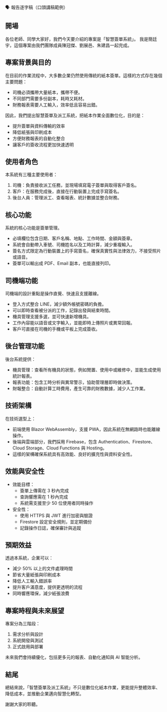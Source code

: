 🗣️ 報告逐字稿（口頭講稿範例）

## 開場
各位老師、同學大家好，我們今天要介紹的專案是「智慧簽單系統」。
我是簡廷宇，這個專案由我們團隊成員陳冠傑、劉展邑、朱建昌一起完成。

## 專案背景與目的
在目前的作業流程中，大多數企業仍然使用傳統的紙本簽單。這樣的方式存在幾個主要問題：
- 司機必須攜帶大量紙本，攜帶不便。
- 不同部門需要多份副本，耗時又耗材。
- 財務報表需要人工輸入，效率低且容易出錯。

因此，我們提出智慧簽單及派工系統，把紙本作業全面數位化，目的是：
- 提升簽單與資料傳輸的效率
- 降低紙張與印刷成本
- 方便財務報表的自動化整合
- 讓客戶的簽收流程更加快速透明

## 使用者角色
本系統有三種主要使用者：
1. 司機：負責接收派工任務，並現場填寫電子簽單與取得客戶簽名。
2. 客戶：在服務完成後，直接在行動裝置上完成手寫簽名。
3. 後台人員：管理派工、查看報表、統計數據並整合財務。

## 核心功能
系統的核心功能是簽單管理。
- 必填欄位包含日期、客戶名稱、地點、工作時間、金額與簽章。
- 系統會自動帶入車號、司機姓名以及工時計算，減少重複輸入。
- 簽名方式限定為行動裝置上的手寫簽名，確保真實性與法律效力，不接受照片或語音。
- 簽單可以輸出成 PDF、Email 副本，也能直接列印。

## 司機端功能
司機端的設計重點是操作直覺、快速且支援離線。
- 登入方式整合 LINE，減少額外帳號密碼的負擔。
- 可以即時查看被分派的工作，記錄出發與結束時間。
- 機具管理支援多選，並可快速新增機具。
- 工作內容能以語音或文字輸入，並能即時上傳照片或異常回報。
- 客戶可直接在司機的手機或平板上完成簽收。

## 後台管理功能
後台系統提供：
- 機具管理：查看所有機具的狀態，例如閒置、使用中或維修中，並能生成使用統計報表。
- 報表功能：包含工時分析與異常警示，協助管理層即時做決策。
- 財報整合：自動計算工時費用，產生可靠的財務數據，減少人工作業。

## 技術架構
在技術選型上：
- 前端使用 Blazor WebAssembly，支援 PWA，因此系統在無網路時也能離線操作。
- 後端與雲端部分，我們採用 Firebase，包含 Authentication、Firestore、Cloud Storage、Cloud Functions 與 Hosting。
- 這樣的架構確保系統具有高效能、良好的擴充性與資料安全性。

## 效能與安全性
- 效能目標：
  - 簽單上傳需在 3 秒內完成
  - 查詢響應需在 1 秒內完成
  - 系統需支援至少 50 位使用者同時操作
- 安全性：
  - 使用 HTTPS 與 JWT 進行加密與驗證
  - Firestore 設定安全規則，並定期備份
  - 記錄操作日誌，確保審計與追蹤

## 預期效益
透過本系統，企業可以：
- 減少 50% 以上的文件處理時間
- 節省大量紙張與印刷成本
- 降低人工輸入錯誤率
- 提升客戶滿意度，提供更透明的流程
- 同時響應環保，減少紙張浪費

## 專案時程與未來展望
專案分為三階段：
1. 需求分析與設計
2. 系統開發與測試
3. 正式啟用與部署

未來我們會持續優化，包括更多元的報表、自動化通知與 AI 智能分析。

## 結尾
總結來說，「智慧簽單及派工系統」不只是數位化紙本作業，更能提升整體效率、降低成本，並推動企業邁向智慧化轉型。

謝謝大家的聆聽。
